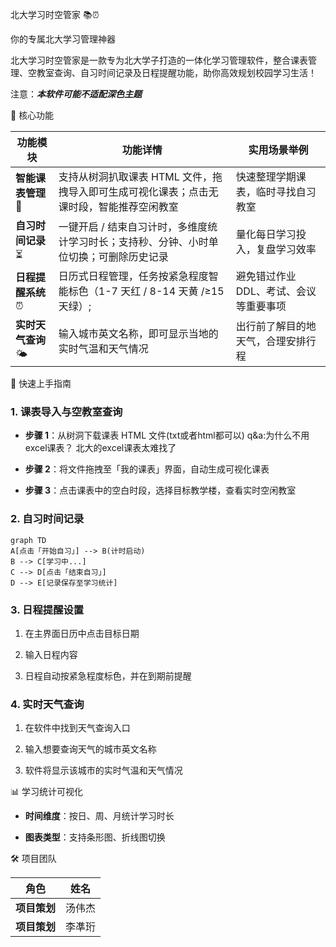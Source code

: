 北大学习时空管家 📚⏰



你的专属北大学习管理神器



北大学习时空管家是一款专为北大学子打造的一体化学习管理软件，整合课表管理、空教室查询、自习时间记录及日程提醒功能，助你高效规划校园学习生活！

注意：*****本软件可能不适配深色主题*****

🌟 核心功能





| 功能模块&#xA;          | 功能详情&#xA;                                                 | 实用场景举例&#xA;                |
| ------------------ | --------------------------------------------------------- | -------------------------- |
| **智能课表管理** 📅&#xA; | 支持从树洞扒取课表 HTML 文件，拖拽导入即可生成可视化课表；点击无课时段，智能推荐空闲教室&#xA;      | 快速整理学期课表，临时寻找自习教室&#xA;     |
| **自习时间记录** ⏳&#xA;  | 一键开启 / 结束自习计时，多维度统计学习时长；支持秒、分钟、小时单位切换；可删除历史记录&#xA;        | 量化每日学习投入，复盘学习效率&#xA;       |
| **日程提醒系统** ⏰&#xA;  | 日历式日程管理，任务按紧急程度智能标色（1-7 天红 / 8-14 天黄 /≥15 天绿）; | 避免错过作业 DDL、考试、会议等重要事项&#xA; |
| **实时天气查询** 🌤️ | 输入城市英文名称，即可显示当地的实时气温和天气情况 | 出行前了解目的地天气，合理安排行程 |
🚀 快速上手指南



### 1. 课表导入与空教室查询&#xA;



*   **步骤 1**：从树洞下载课表 HTML 文件(txt或者html都可以) q&a:为什么不用excel课表？   北大的excel课表太难找了


*   **步骤 2**：将文件拖拽至「我的课表」界面，自动生成可视化课表


*   **步骤 3**：点击课表中的空白时段，选择目标教学楼，查看实时空闲教室


### 2. 自习时间记录&#xA;



```mermaid
graph TD
A[点击「开始自习」] --> B(计时启动)
B --> C[学习中...]
C --> D[点击「结束自习」]
D --> E[记录保存至学习统计]
```

### 3. 日程提醒设置&#xA;


1.  在主界面日历中点击目标日期


2.  输入日程内容


3.  日程自动按紧急程度标色，并在到期前提醒

### 4. 实时天气查询&#xA;


1.  在软件中找到天气查询入口

   
3.  输入想要查询天气的城市英文名称

   
5.  软件将显示该城市的实时气温和天气情况


📊 学习统计可视化


*   **时间维度**：按日、周、月统计学习时长


*   **图表类型**：支持条形图、折线图切换



🛠️ 项目团队


| 角色&#xA;  | 姓名&#xA; |
| -------- | -------- |
| **项目策划** | 汤伟杰&#xA; 
| **项目策划** | 李凖珩&#xA; 


